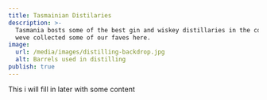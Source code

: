 ```yaml
---
title: Tasmainian Distilaries
description: >-
  Tasmania bosts some of the best gin and wiskey distillaries in the country,
  weve collected some of our faves here.
image:
  url: /media/images/distilling-backdrop.jpg
  alt: Barrels used in distilling
publish: true
---
```



This i will fill in later with some content
